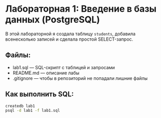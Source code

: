 # Лабораторная 1: Введение в базы данных (PostgreSQL)

В этой лабораторной я создала таблицу `students`, добавила всенесколько записей и сделала простой SELECT-запрос.

## Файлы:
- lab1.sql — SQL-скрипт с таблицей и запросами
- README.md — описание лабы
- .gitignore — чтобы в репозиторий не попадали лишние файлы

## Как выполнить SQL:
```bash
createdb lab1
psql -d lab1 -f lab1.sql

